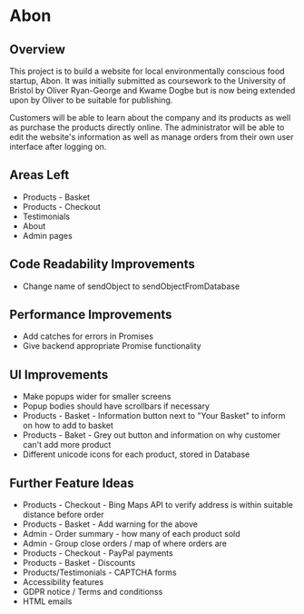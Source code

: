 # Abon

## Overview
This project is to build a website for local environmentally conscious food startup, Abon. It was initially submitted as coursework to the University of Bristol by Oliver Ryan-George and Kwame Dogbe but is now being extended upon by Oliver to be suitable for publishing.

Customers will be able to learn about the company and its products as well as purchase the products directly online. The administrator will be able to edit the website's information as well as manage orders from their own user interface after logging on.

## Areas Left
* Products - Basket
* Products - Checkout
* Testimonials
* About
* Admin pages

## Code Readability Improvements
* Change name of sendObject to sendObjectFromDatabase

## Performance Improvements
* Add catches for errors in Promises
* Give backend appropriate Promise functionality

## UI Improvements
* Make popups wider for smaller screens
* Popup bodies should have scrollbars if necessary
* Products - Basket - Information button next to "Your Basket" to inform on how to add to basket
* Products - Baket - Grey out button and information on  why customer can't add more product
* Different unicode icons for each product, stored in Database

## Further Feature Ideas
* Products - Checkout - Bing Maps API to verify address is within suitable distance before order
* Products - Basket - Add warning for the above
* Admin - Order summary - how many of each product sold
* Admin - Group close orders / map of where orders are
* Products - Checkout - PayPal payments
* Products - Basket - Discounts
* Products/Testimonials - CAPTCHA forms
* Accessibility features
* GDPR notice / Terms and conditionss
* HTML emails
